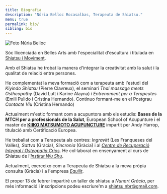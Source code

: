 ```yaml
---
title: Biografia
description: "Núria Belloc Rocasalbas, Terapeuta de Shiatsu."
menu: true
permalink: bio/
sibling: bio
---
```


![Foto Núria Belloc]({{site.baseurl}}/image/nuria-belloc.jpg)

Sóc llicenciada en Belles Arts amb l'especialitat d'escultura i titulada en [Shiatsu i Moviment](http://www.shiatsu-movimiento.com).

Amb el Shiatsu he trobat la manera d'integrar la creativitat amb la salut i la qualitat de relació entre persones.

He complementat la meva formació com a terapeuta amb l'estudi del _Kiyindo Shiatsu_ (Pierre Clavreux), el seminari _Thai massage meets Ostheopathy_ (David Lutt i Karine Alayna) i _Entrenament per a Terapeutes_ (Emili Pulido i Cristina Hernando). Continuo formant-me en el Postgrau _Contacte Viu_ (Cristina Hernando)

Actualment m'estic formant com a acupuntora amb els estudis: **Bases de la MTCH per a professionals de la Salut**, European School of Acupunture i el master de **[KIIKO MATSUMOTO ACUPUNCTURE](http://www.kiikomatsumoto.com/)** impartit per Andy Harrop, titulació amb Certificació Europea.

He treballat com a Terapeuta als centres: _Ingravitt_ (Les Franqueses del Vallès), _Sattva_ (Gràcia), _Sincronia_ (Gràcia) i al _[Centre de Recuperació Integral i Osteopatia Crios][crios]_. He col·laborat en ensenyament al curs de Shiatsu de l’_[Institut Wu Shu][wushu]_.

Actualment, exerceixo com a Terapeuta de Shiatsu a la meva pròpia consulta (Gràcia) i a l'empresa _[Equilit][equilit]_.

El proper 13 de febrer impartiré un taller de shiatsu a _Nunart Gràcia_, per més informació i inscripcions podeu escriure'm a [shiatsu.nbr@gmail.com](shiatsu.nbr@gmail.com). 

[crios]: http://www.criosgracia.com
[wushu]: http://www.institutodewushu.com
[equilit]: http://equilit.com/
